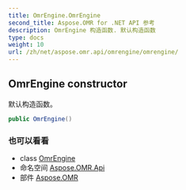 ```yaml
---
title: OmrEngine.OmrEngine
second_title: Aspose.OMR for .NET API 参考
description: OmrEngine 构造函数. 默认构造函数
type: docs
weight: 10
url: /zh/net/aspose.omr.api/omrengine/omrengine/
---
```

## OmrEngine constructor

默认构造函数。

```csharp
public OmrEngine()
```

### 也可以看看

* class [OmrEngine](../)
* 命名空间 [Aspose.OMR.Api](../../omrengine/)
* 部件 [Aspose.OMR](../../../)


